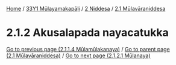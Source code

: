 
[Home](/) / [33Y1 Mūlayamakapāḷi](../../../33Y1.md) / [2 Niddesa](../../2.md) / [2.1 Mūlavāraniddesa](../2.1.md)

# 2.1.2 Akusalapada nayacatukka


[Go to previous page (2.1.1.4 Mūlamūlakanaya)](2.1.1/2.1.1.4.md) / [Go to parent page (2.1 Mūlavāraniddesa)](../2.1.md) / [Go to next page (2.1.2.1 Mūlanaya)](2.1.2/2.1.2.1.md)


